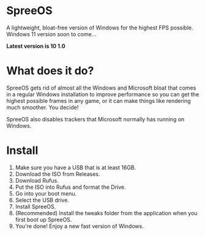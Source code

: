 # SpreeOS
A lightweight, bloat-free version of Windows for the highest FPS possible. Windows 11 version soon to come...

**Latest version is 10 1.0**

# What does it do?
SpreeOS gets rid of almost all the Windows and Microsoft bloat that comes in a regular Windows installation to improve performance so you can get the highest
possible frames in any game, or it can make things like rendering much smoother. You decide!

SpreeOS also disables trackers that Microsoft normally has running on Windows.

# Install

1. Make sure you have a USB that is at least 16GB.
2. Download the ISO from Releases.
3. Download Rufus.
4. Put the ISO into Rufus and format the Drive.
5. Go into your boot menu.
6. Select the USB drive.
7. Install SpreeOS.
8. (Recommended) Install the tweaks folder from the application when you first boot up SpreeOS.
9. You're done! Enjoy a new fast version of Windows.
